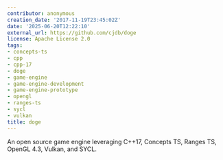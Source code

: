 ```yaml
---
contributor: anonymous
creation_date: '2017-11-19T23:45:02Z'
date: '2025-06-20T12:22:10'
external_url: https://github.com/cjdb/doge
license: Apache License 2.0
tags:
- concepts-ts
- cpp
- cpp-17
- doge
- game-engine
- game-engine-development
- game-engine-prototype
- opengl
- ranges-ts
- sycl
- vulkan
title: doge
---
```


An open source game engine leveraging C++17, Concepts TS, Ranges TS, OpenGL 4.3, Vulkan, and SYCL.
